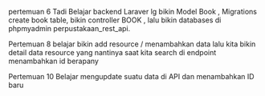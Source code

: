 pertemuan 6 Tadi Belajar backend Laraver lg bikin Model Book , Migrations create book table, bikin controller BOOK , lalu bikin databases di phpmyadmin perpustakaan_rest_api.

Pertemuan 8 belajar bikin add resource / menambahkan data lalu kita bikin detail data resource yang nantinya saat kita search di endpoint menambahkan id berapany 

Pertemuan 10 Belajar mengupdate suatu data di API dan menambahkan ID baru 